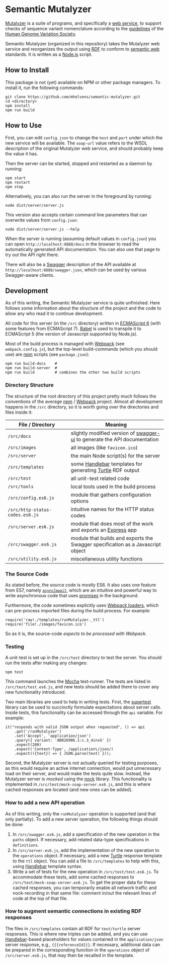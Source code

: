 # Semantic Mutalyzer

[Mutalyzer](https://mutalyzer.nl) is a suite of programs, and
specifically a [web service](https://mutalyzer.nl/webservices),
to support checks of sequence variant nomenclature according to
the [guidelines](http://www.hgvs.org/mutnomen)
of the [Human Genome Variation Society](http://www.hgvs.org).

Semantic Mutalyzer (organized in this repository) takes the Mutalyzer
web service and reorganizes the output using [RDF](https://en.wikipedia.org/wiki/Resource_Description_Framework)
to conform to [semantic web](https://en.wikipedia.org/wiki/Semantic_Web) standards.
It is written as a [Node.js](https://nodejs.org) script.


## How to Install

This package is not (yet) available on NPM or other package managers.
To install it, run the following commands:

```
git clone https://github.com/mhelvens/semantic-mutalyzer.git
cd <directory>
npm install
npm run build
```

## How to Use

First, you can edit `config.json` to change the `host` and `port` under which
the new service will be available. The `soap-url` value refers to the
WSDL description of the original Mutalyzer web service, and should probably
keep the value it has.

Then the server can be started, stopped and restarted as a daemon by running:

```
npm start
npm restart
npm stop
```

Alternatively, you can also run the server in the foreground by running:

```
node dist/server/server.js
```

This version also accepts certain command line parameters that can overwrite
values from `config.json`:

```
node dist/server/server.js --help
```

When the server is running (assuming default values in `config.json`)
you can open `http://localhost:8888/docs` in the browser to read
the automatically generated API documentation. You can also use that
page to try out the API right there.

There will also be a [Swagger](http://swagger.io/) description of the API
available at `http://localhost:8888/swagger.json`, which can be used by
various Swagger-aware clients.


## Development

As of this writing, the Semantic Mutalyzer service is quite unfinished.
Here follows some information about the structure of the project and the code
to allow any who read it to continue development.

All code for this server (in the `/src` directory) written in [ECMAScript 6](http://es6-features.org)
(with some features from ECMAScript 7).
[Babel](https://babeljs.io/) is used to transpile it to ECMAScript 5
(the version of Javascript supported by Node.js).

Most of the build process is managed with [Webpack](https://webpack.github.io)
(see `webpack.config.js`),
but the top-level build-commands (which you should use) are
[npm](https://www.npmjs.com/) scripts (see `package.json`):

```
npm run build-docs    #
npm run build-server  #
npm run build         # combines the other two build scripts
```


### Directory Structure

The structure of the root directory of this project pretty much follows
the conventions of the average [npm](https://www.npmjs.com/) / [Webpack](https://webpack.github.io/) project.
Almost all development happens in the `/src` directory, so it is worth
going over the directories and files inside it:

File / Directory                 |  Meaning
---------------------------------|----------------------------
`/src/docs`                      |  slightly modified version of [swagger-ui](https://www.npmjs.com/package/swagger-ui) to generate the API documentation
`/src/images`                    |  all images (like `favicon.ico`)
`/src/server`                    |  the main Node script(s) for the server
`/src/templates`                 |  some [Handlebar](http://handlebarsjs.com/) templates for generating [Turtle](http://www.w3.org/TR/turtle/) RDF output
`/src/test`                      |  all unit-test related code
`/src/tools`                     |  local tools used in the build process
`/src/config.es6.js`             |  module that gathers configuration options
`/src/http-status-codes.es6.js`  |  intuitive names for the HTTP status codes
`/src/server.es6.js`             |  module that does most of the work and exports an [Express](http://expressjs.com) app
`/src/swagger.es6.js`            |  module that builds and exports the Swagger specification as a Javascript object
`/src/utility.es6.js`            |  miscellaneous utility functions


### The Source Code

As stated before, the source code is mostly ES6. It also uses one feature from ES7,
namely [`async`/`await`](http://www.sitepoint.com/simplifying-asynchronous-coding-es7-async-functions/),
which are an intuitive and powerful way to write asynchronous code that uses
[promises](http://es6-features.org/#PromiseUsage) in the background.

Furthermore, the code sometimes explicitly uses [Webpack loaders](https://webpack.github.io/docs/using-loaders.html),
which can pre-process imported files during the build process. For example:

```
require('raw!./templates/runMutalyzer._ttl')
require('file!./images/favicon.ico')
```

So as it is, the source-code *expects to be processed with Webpack*.


### Testing

A unit-test is set up in the `/src/test` directory to test the server.
You should run the tests after making any changes:

```
npm test
```

This command launches the [Mocha](https://mochajs.org) test-runner.
The tests are listed in `/src/test/test.es6.js`, and new tests should be
added there to cover any new functionality introduced.

Two main libraries are used to help in writing tests. First, the
[supertest](https://www.npmjs.com/package/supertest) library can be used
to succinctly formulate expectations about server calls. Inside tests,
this functionality can be accessed through the `api` variable.
For example:

```
it("responds with valid JSON output when requested", () => api
    .get('/runMutalyzer')
    .set('Accept', 'application/json')
    .query({ variant: 'AB026906.1:c.3_4insG' })
    .expect(200)
    .expect('Content-Type', /application\/json/)
    .expect(({text}) => { JSON.parse(text) }));
```

Second, the Mutalyzer server is not actually queried for testing purposes,
as this would require an active internet connection, would put unnecessary
load on their server, and would make the tests quite slow.
Instead, the Mutalyzer server is *mocked* using
the [nock](https://www.npmjs.com/package/nock) library.
This functionality is implemented in `/src/test/mock-soap-server.es6.js`,
and this is where cached responses are located (and new ones can be added).


### How to add a new API operation

As of this writing, only the `runMutalyzer` operation is supported
(and that only partially). To add a new server operation, the
following things should be done:

1. In `/src/swagger.es6.js`, add a specification of the new operation in the `paths` object.
   If necessary, add related data-type specifications in `definitions`.
2. In `/src/server.es6.js`, add the implementation of the new operation to the
   `operations` object. If necessary, add a new [Turtle](http://www.w3.org/TR/turtle/)
   response template to the `ttl` object.
   You can add a file to `/src/templates` to help with this,
   using [Handlebar](http://handlebarsjs.com) template syntax.
3. Write a set of tests for the new operation in `/src/test/test.es6.js`.
   To accommodate these tests, add some cached responses to `/src/test/mock-soap-server.es6.js`.
   To get the proper data for these cached responses, you can temporarily enable all
   network traffic and nock-recording in that same file: comment in/out the relevant lines
   of code at the top of that file.

### How to augment semantic connections in existing RDF responses

The files in `/src/templates` contain all RDF for `text/turtle` server responses.
This is where new triples can be added, and you can use [Handlebar](http://handlebarsjs.com)-based
placeholders for values contained in the `application/json` server response, e.g., `{{{referenceId}}}`.
If necessary, additional data can be prepared in the corresponding function in the `operations` object
of `/src/server.es6.js`, that may then be recalled in the template.
